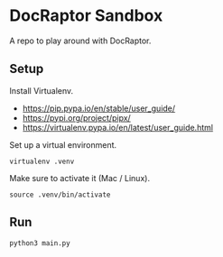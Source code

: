 # DocRaptor Sandbox

A repo to play around with DocRaptor.

## Setup

Install Virtualenv.

* https://pip.pypa.io/en/stable/user_guide/
* https://pypi.org/project/pipx/
* https://virtualenv.pypa.io/en/latest/user_guide.html

Set up a virtual environment. 

`virtualenv .venv`

Make sure to activate it (Mac / Linux). 

`source .venv/bin/activate`

## Run

`python3 main.py`